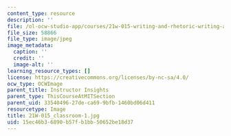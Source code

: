 ```yaml
---
content_type: resource
description: ''
file: /ol-ocw-studio-app/courses/21w-015-writing-and-rhetoric-writing-about-sports-fall-2013/15ec46b36890b57fb1bb50652be18d37_21W-015_classroom-1.jpg
file_size: 58866
file_type: image/jpeg
image_metadata:
  caption: ''
  credit: ''
  image-alt: ''
learning_resource_types: []
license: https://creativecommons.org/licenses/by-nc-sa/4.0/
ocw_type: OCWImage
parent_title: Instructor Insights
parent_type: ThisCourseAtMITSection
parent_uid: 33540496-27de-ca69-9bfb-1460bd06d411
resourcetype: Image
title: 21W-015_classroom-1.jpg
uid: 15ec46b3-6890-b57f-b1bb-50652be18d37
---
```

